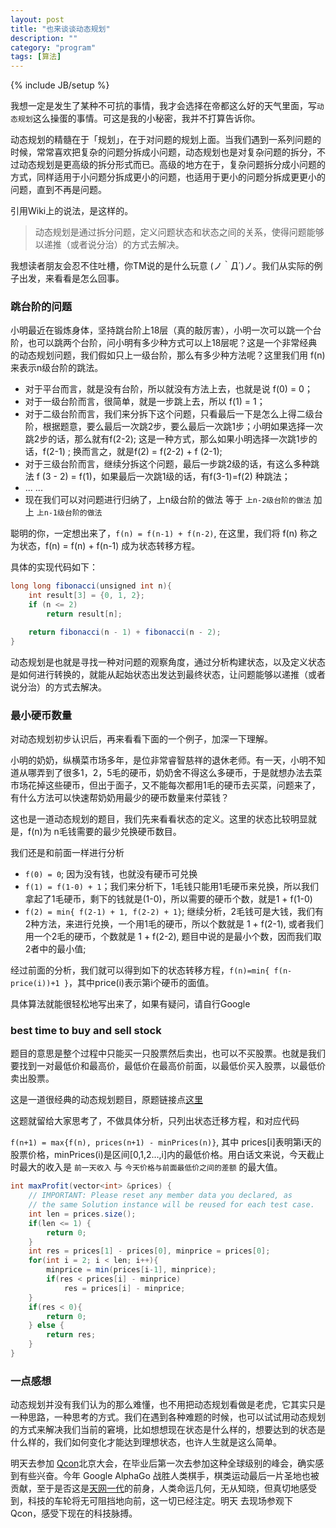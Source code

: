 ```yaml
---
layout: post
title: "也来谈谈动态规划"
description: ""
category: "program"
tags: [算法]
---
```

{% include JB/setup %}

我想一定是发生了某种不可抗的事情，我才会选择在帝都这么好的天气里面，写`动态规划`这么操蛋的事情。可这是我的小秘密，我并不打算告诉你。

动态规划的精髓在于「规划」，在于对问题的规划上面。当我们遇到一系列问题的时候，常常喜欢把复杂的问题分拆成小问题，动态规划也是对复杂问题的拆分，不过动态规划是更高级的拆分形式而已。高级的地方在于，复杂问题拆分成小问题的方式，同样适用于小问题分拆成更小的问题，也适用于更小的问题分拆成更更小的问题，直到不再是问题。

引用Wiki上的说法，是这样的。
> 动态规划是通过拆分问题，定义问题状态和状态之间的关系，使得问题能够以递推（或者说分治）的方式去解决。

我想读者朋友会忍不住吐槽，你TM说的是什么玩意  (ノ｀Д´)ノ。我们从实际的例子出发，来看看是怎么回事。

<!--break-->

### 跳台阶的问题

小明最近在锻炼身体，坚持跳台阶上18层（真的敲厉害），小明一次可以跳一个台阶，也可以跳两个台阶，问小明有多少种方式可以上18层呢？这是一个非常经典的动态规划问题，我们假如只上一级台阶，那么有多少种方法呢？这里我们用 f(n) 来表示n级台阶的跳法。

* 对于平台而言，就是没有台阶，所以就没有方法上去，也就是说 f(0) = 0；
* 对于一级台阶而言，很简单，就是一步跳上去，所以 f(1) = 1；
* 对于二级台阶而言，我们来分拆下这个问题，只看最后一下是怎么上得二级台阶，根据题意，要么最后一次跳2步，要么最后一次跳1步；小明如果选择一次跳2步的话，那么就有f(2-2); 这是一种方式，那么如果小明选择一次跳1步的话，f(2-1) ; 换而言之，就是f(2) = f(2-2) + f (2-1);
* 对于三级台阶而言，继续分拆这个问题，最后一步跳2级的话，有这么多种跳法 f (3 - 2) = f(1)，如果最后一次跳1级的话，有f(3-1)=f(2) 种跳法；
* ... ...
* 现在我们可以对问题进行归纳了，上n级台阶的做法 等于 `上n-2级台阶的做法` 加上 `上n-1级台阶的做法`

聪明的你，一定想出来了，`f(n) = f(n-1) + f(n-2)`, 在这里，我们将 f(n) 称之为状态，f(n) = f(n) + f(n-1) 成为状态转移方程。

具体的实现代码如下：

```java
long long fibonacci(unsigned int n){
    int result[3] = {0, 1, 2};
    if (n <= 2)
        return result[n];

    return fibonacci(n - 1) + fibonacci(n - 2);
}
```

动态规划是也就是寻找一种对问题的观察角度，通过分析构建状态，以及定义状态是如何进行转换的，就能从起始状态出发达到最终状态，让问题能够以递推（或者说分治）的方式去解决。

### 最小硬币数量

对动态规划初步认识后，再来看看下面的一个例子，加深一下理解。

小明的奶奶，纵横菜市场多年，是位非常睿智慈祥的退休老师。有一天，小明不知道从哪弄到了很多1，2，5毛的硬币，奶奶舍不得这么多硬币，于是就想办法去菜市场花掉这些硬币，但出于面子，又不能每次都用1毛的硬币去买菜，问题来了，有什么方法可以快速帮奶奶用最少的硬币数量来付菜钱？

这也是一道动态规划的题目，我们先来看看状态的定义。这里的状态比较明显就是，f(n)为 n毛钱需要的最少兑换硬币数目。

我们还是和前面一样进行分析

* `f(0) = 0`; 因为没有钱，也就没有硬币可兑换
* `f(1) = f(1-0) + 1`；我们来分析下，1毛钱只能用1毛硬币来兑换，所以我们拿起了1毛硬币，剩下的钱就是(1-0)，所以需要的硬币个数，就是1 + f(1-0)
* `f(2) = min{ f(2-1) + 1, f(2-2) + 1}`; 继续分析，2毛钱可是大钱，我们有2种方法，来进行兑换，一个用1毛的硬币，所以个数就是 1 + f(2-1), 或者我们用一个2毛的硬币，个数就是 1 + f(2-2), 题目中说的是最小个数，因而我们取2者中的最小值;

经过前面的分析，我们就可以得到如下的状态转移方程，`f(n)=min{ f(n-price(i))+1 }`，其中price(i)表示第i个硬币的面值。

具体算法就能很轻松地写出来了，如果有疑问，请自行Google

### best time to buy and sell stock

题目的意思是整个过程中只能买一只股票然后卖出，也可以不买股票。也就是我们要找到一对最低价和最高价，最低价在最高价前面，以最低价买入股票，以最低价卖出股票。

这是一道很经典的动态规划题目，原题链接点[这里](https://leetcode.com/problems/best-time-to-buy-and-sell-stock/)

这题就留给大家思考了，不做具体分析，只列出状态迁移方程，和对应代码

`f(n+1) = max{f(n), prices(n+1) - minPrices(n)}`, 其中 prices[i]表明第i天的股票价格，minPrices(i)是区间[0,1,2...,i]内的最低价格。用白话文来说，今天截止时最大的收入是 `前一天收入` 与 `今天价格与前面最低价之间的差额` 的最大值。

```java
int maxProfit(vector<int> &prices) {
    // IMPORTANT: Please reset any member data you declared, as
    // the same Solution instance will be reused for each test case.
	int len = prices.size();
	if(len <= 1) {
		return 0;
	}
	int res = prices[1] - prices[0], minprice = prices[0];
	for(int i = 2; i < len; i++){
		minprice = min(prices[i-1], minprice);
		if(res < prices[i] - minprice)
			res = prices[i] - minprice;
	}
	if(res < 0){
		return 0;
	} else {
		return res;
	}
}
```

### 一点感想

动态规划并没有我们认为的那么难懂，也不用把动态规划看做是老虎，它其实只是一种思路，一种思考的方式。我们在遇到各种难题的时候，也可以试试用动态规划的方式来解决我们当前的窘境，比如想想现在状态是什么样的，想要达到的状态是什么样的，我们如何变化才能达到理想状态，也许人生就是这么简单。

明天去参加 [Qcon](http://2016.qconbeijing.com/)北京大会，在毕业后第一次去参加这种全球级别的峰会，确实感到有些兴奋。今年 Google AlphaGo 战胜人类棋手，棋类运动最后一片圣地也被贡献，至于是否这是[天网一代](https://movie.douban.com/subject/1300656/)的前身，人类命运几何，无从知晓，但真切地感受到，科技的车轮将无可阻挡地向前，这一切已经注定。明天
去现场参观下 Qcon，感受下现在的科技脉搏。